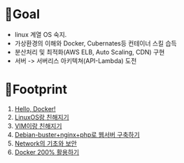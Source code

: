 # 🥅Goal
- linux 계열 OS 숙지.
- 가상환경의 이해와 Docker, Cubernates등 컨테이너 스킬 습득
- 분산처리 및 최적화(AWS ELB, Auto Scaling, CDN) 구현
- 서버 -> 서버리스 아키텍쳐(API-Lambda) 도전

# 👣Footprint
1. [Hello, Docker!](https://github.com/koptimizer/my_Cloud-studio/blob/master/footprint/fp1.md)
2. [LinuxOS랑 친해지기](https://github.com/koptimizer/my_Cloud-studio/blob/master/footprint/fp2.md)
3. [VIM이랑 친해지기](https://github.com/koptimizer/my_Cloud-studio/blob/master/footprint/fp3.md)
4. [Debian-buster+nginx+php로 웹서버 구축하기](https://github.com/koptimizer/my_Cloud-studio/blob/master/footprint/fp4.md)
5. [Network의 기초와 보안]()
6. [Docker 200% 활용하기](https://github.com/koptimizer/my_Cloud-studio/blob/master/footprint/fp6.md)
